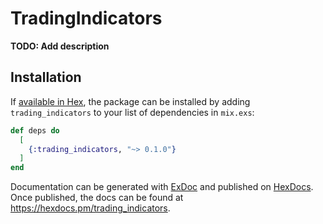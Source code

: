 # TradingIndicators

**TODO: Add description**

## Installation

If [available in Hex](https://hex.pm/docs/publish), the package can be installed
by adding `trading_indicators` to your list of dependencies in `mix.exs`:

```elixir
def deps do
  [
    {:trading_indicators, "~> 0.1.0"}
  ]
end
```

Documentation can be generated with [ExDoc](https://github.com/elixir-lang/ex_doc)
and published on [HexDocs](https://hexdocs.pm). Once published, the docs can
be found at <https://hexdocs.pm/trading_indicators>.

